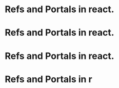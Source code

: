 # Refs and Portals in react.
# Refs and Portals in react.
# Refs and Portals in react.
# Refs and Portals in r
